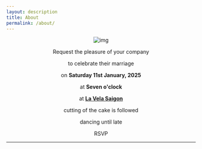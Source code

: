 ```yaml
---
layout: description
title: About
permalink: /about/
---
```


<div style="text-align: center;">
    <img src="{{'/img/about.jpeg' | relative_url }} " alt="img" style="max-width: 500px; height: auto;">
</div>

<div style="text-align: center;">
    <p>Request the pleasure of your company</p>
      <p></p>
    <p>to celebrate their marriage</p>
      <p></p>
    <p>on <strong>Saturday 11st January, 2025</strong></p>
      <p></p>
    <p>at <strong>Seven o'clock</strong></p>
      <p></p>
    <p>at <strong><a href="{{ '/location/' | relative_url }}">La Vela Saigon</a></strong></p>
      <p></p>
    <p>cutting of the cake is followed</p>
      <p></p>
    <p>dancing until late</p>
      <p></p>
    <p>RSVP</p>
</div>

* * *
